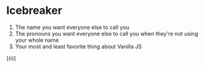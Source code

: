 
# Icebreaker
1. The name you want everyone else to call you
2. The pronouns you want everyone else to call you 
   when they're not using your whole name
3. Your most and least favorite thing about Vanilla JS




})i({


